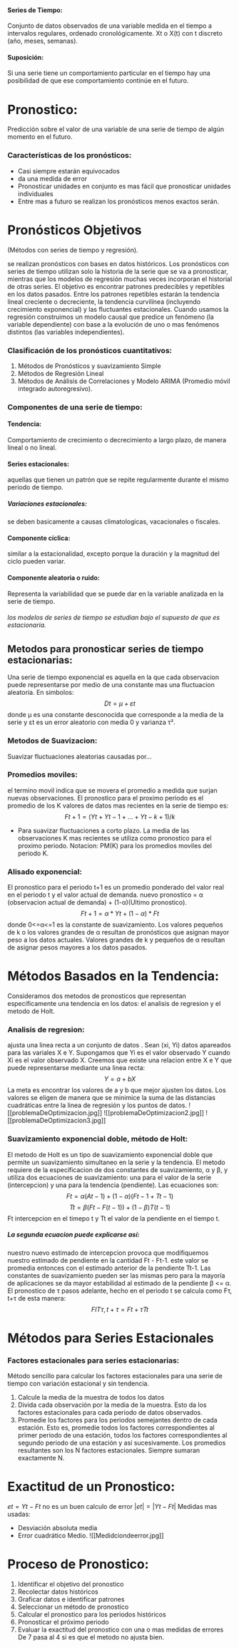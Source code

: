 #### Series de Tiempo: 
Conjunto de datos observados de una variable medida en el tiempo a intervalos regulares, ordenado cronológicamente. Xt o X(t) con t discreto (año, meses, semanas).
#### Suposición:
Si una serie tiene un comportamiento particular en el tiempo hay una posibilidad de que ese comportamiento continúe en el futuro.
# Pronostico:
Predicción sobre el valor de una variable de una serie de tiempo de algún momento en el futuro.
### Características de los pronósticos:
- Casi siempre estarán equivocados
- da una medida de error
- Pronosticar unidades en conjunto es mas fácil que pronosticar unidades individuales
- Entre mas a futuro se realizan los pronósticos menos exactos serán.
# Pronósticos Objetivos
(Métodos con series de tiempo y regresión).

se realizan pronósticos con bases en datos históricos. Los pronósticos con series de tiempo utilizan solo la historia de la serie que se va a pronosticar, mientras que los modelos de regresión muchas veces incorporan el historial de otras series.
El objetivo es encontrar patrones predecibles y repetibles en los datos pasados.
Entre los patrones repetibles estarán la tendencia lineal creciente o decreciente, la tendencia curvilínea (incluyendo crecimiento exponencial) y las fluctuantes estacionales. Cuando usamos la regresión construimos un modelo causal que predice un fenómeno (la variable dependiente) con base a la evolución de uno o mas fenómenos distintos (las variables independientes). 
### Clasificación de los pronósticos cuantitativos:
1. Métodos de Pronósticos y suavizamiento Simple
2. Métodos de Regresión Lineal
3. Métodos de Análisis de Correlaciones y Modelo ARIMA (Promedio móvil integrado autoregresivo).
### Componentes de una serie de tiempo:
#### Tendencia:
Comportamiento de crecimiento o decrecimiento a largo plazo, de manera lineal o no lineal.
#### Series estacionales:
aquellas que tienen un patrón que se repite regularmente durante el mismo periodo de tiempo.
##### Variaciones estacionales:
se deben basicamente a causas climatologicas, vacacionales o fiscales.
#### Componente cíclica:
similar a la estacionalidad, excepto porque la duración y la magnitud del ciclo pueden variar. 
#### Componente aleatoria o ruido:
Representa la variabilidad que se puede dar en la variable analizada en la serie de tiempo.
###### los modelos de series de tiempo se estudian bajo el supuesto de que es estacionaria.
## Metodos para pronosticar series de tiempo estacionarias:
Una serie de tiempo exponencial es aquella en la que cada observacion puede representarse por medio de una constante mas una fluctuacion aleatoria. En simbolos:
$$Dt = µ + εt$$
donde µ es una constante desconocida que corresponde a la media de la serie y εt es un error aleatorio con media 0 y varianza τ².
### Metodos de Suavizacion: 
Suavizar fluctuaciones aleatorias causadas por...
### Promedios moviles: 
el termino movil indica que se movera el promedio a medida que surjan nuevas observaciones. 
El pronostico para el proximo periodo es el promedio de los K valores de datos mas recientes en la serie de tiempo es:
$$Ft+1 = (Yt + Yt-1 + ... + Yt-k+1)/k $$
- Para suavizar fluctuaciones a corto plazo.
La media de las observaciones K mas recientes se utiliza como pronostico para el proximo periodo. Notacion: PM(K) para los promedios moviles del periodo K.
### Alisado exponencial:
El pronostico para el periodo t+1 es un promedio ponderado del valor real en el periodo t y el valor actual de demanda.
nuevo pronostico = α (observacion actual de demanda) + (1-α)(Ultimo pronostico).
$$Ft+1 = α*Yt + (1-α)*Ft$$
donde 0<=α<=1 es la constante de suavizamiento.
Los valores pequeños de k o los valores grandes de α resultan de pronósticos que asignan mayor peso a los datos actuales.
Valores grandes de k y pequeños de α resultan de asignar pesos mayores a los datos pasados.
# Métodos Basados en la Tendencia:
Consideramos dos metodos de pronosticos que representan especificamente una tendencia en los datos: el analisis de regresion y el metodo de Holt.
### Analisis de regresion:
ajusta una linea recta a un conjunto de datos .
Sean (xi, Yi) datos apareados para las variales X e Y. Supongamos que Yi es el valor observado Y cuando Xi es el valor observado X. Creemos que existe una relacion entre X e Y que puede representarse mediante una linea recta:
$$Y=a+bX$$
La meta es encontrar los valores de a y b que mejor ajusten los datos. Los valores se eligen de manera que se minimice la suma de las distancias cuadráticas entre la linea de regresión y los puntos de datos.
![[problemaDeOptimizacion.jpg]]
![[problemaDeOptimizacion2.jpg]]
![[problemaDeOptimizacion3.jpg]]
### Suavizamiento exponencial doble, método de Holt:
El metodo de Holt es un tipo de suavizamiento exponencial doble que permite un suavizamiento simultaneo en la serie y la tendencia.
El metodo requiere de la especificacion de dos constantes de suavizamiento, α y β, y utiliza dos ecuaciones de suavizamiento: una para el valor de la serie (intercepcion) y una para la tendencia (pendiente). Las ecuaciones son:
$$Ft = α(At-1) + (1-α)(Ft-1 + Tt-1)$$
$$Tt = β(Ft - F(t-1)) + (1-β)T(t-1)$$
Ft intercepcion en el timepo t y Tt el valor de la pendiente en el tiempo t. 
##### La segunda ecuacion puede explicarse así:
nuestro nuevo estimado de intercepcion provoca que modifiquemos nuestro estimado de pendiente en la cantidad Ft - Ft-1. este valor se promedia entonces con el estimado anterior de la pendiente Tt-1. 
Las constantes de suavizamiento pueden ser las mismas pero para la mayoría de aplicaciones se da mayor estabilidad al estimado de la pendiente β <= α.
El pronostico de τ pasos adelante, hecho en el periodo t se calcula como Fτ, t+τ de esta manera:
$$FITτ, t+τ = Ft + τTt$$
# Métodos para Series Estacionales
### Factores estacionales para series estacionarias:
Método sencillo para calcular los factores estacionales para una serie de tiempo con variación estacional y sin tendencia. 
1. Calcule la media de la muestra de todos los datos
2. Divida cada observación por la media de la muestra. Esto da los factores estacionales para cada periodo de datos observados.
3. Promedie los factores para los periodos semejantes dentro de cada estación. Esto es, promedie todos los factores correspondientes al primer periodo de una estación, todos los factores correspondientes al segundo periodo de una estación y así sucesivamente. Los promedios resultantes son los N factores estacionales. Siempre sumaran exactamente N.
# Exactitud de un Pronostico:
$et = Yt - Ft$
no es un buen calculo de error
$|et| = |Yt - Ft|$
Medidas mas usadas:
- Desviación absoluta media 
- Error cuadrático Medio.
![[Medidciondeerror.jpg]]
# Proceso de Pronostico:
1. Identificar el objetivo del pronostico
2. Recolectar datos históricos
3. Graficar datos e identificar patrones
4. Seleccionar un método de pronostico
5. Calcular el pronostico para los periodos históricos
6. Pronosticar el próximo periodo
7. Evaluar la exactitud del pronostico con una o mas medidas de errores
De 7 pasa al 4 si es que el metodo no ajusta bien.